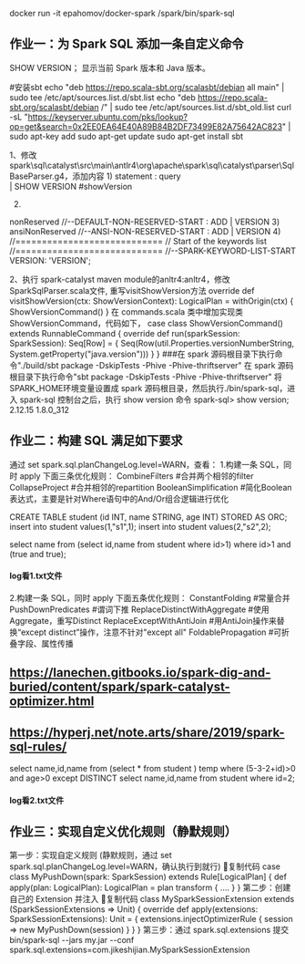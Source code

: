 docker run -it epahomov/docker-spark /spark/bin/spark-sql

## 作业一：为 Spark SQL 添加一条自定义命令
SHOW VERSION；
显示当前 Spark 版本和 Java 版本。

#安装sbt
echo "deb https://repo.scala-sbt.org/scalasbt/debian all main" | sudo tee /etc/apt/sources.list.d/sbt.list
echo "deb https://repo.scala-sbt.org/scalasbt/debian /" | sudo tee /etc/apt/sources.list.d/sbt_old.list
curl -sL "https://keyserver.ubuntu.com/pks/lookup?op=get&search=0x2EE0EA64E40A89B84B2DF73499E82A75642AC823" | sudo apt-key add
sudo apt-get update
sudo apt-get install sbt

1、修改spark\sql\catalyst\src\main\antlr4\org\apache\spark\sql\catalyst\parser\SqlBaseParser.g4，添加内容
1)
statement
    : query    
    | SHOW VERSION  #showVersion

2)
nonReserved
//--DEFAULT-NON-RESERVED-START
    : ADD
    | VERSION
3) 
ansiNonReserved
//--ANSI-NON-RESERVED-START
    : ADD
    | VERSION
4)
//============================
// Start of the keywords list
//============================
//--SPARK-KEYWORD-LIST-START
VERSION: 'VERSION';

2、执行 spark-catalyst maven module的anltr4:anltr4，修改SparkSqlParser.scala文件, 重写visitShowVersion方法
  override def visitShowVersion(ctx: ShowVersionContext): LogicalPlan = withOrigin(ctx) {
    ShowVersionCommand()
  }
在 commands.scala 类中增加实现类 ShowVersionCommand，代码如下，
case class ShowVersionCommand() extends RunnableCommand {
  override def run(sparkSession: SparkSession): Seq[Row] = {
    Seq(Row(util.Properties.versionNumberString, System.getProperty("java.version")))
  }
}
###在 spark 源码根目录下执行命令"./build/sbt package -DskipTests -Phive -Phive-thriftserver"
在 spark 源码根目录下执行命令"sbt package -DskipTests -Phive -Phive-thriftserver"
将SPARK_HOME环境变量设置成 spark 源码根目录，然后执行./bin/spark-sql，进入 spark-sql 控制台之后，执行 show version 命令
spark-sql> show version;
2.12.15 1.8.0_312



## 作业二：构建 SQL 满足如下要求
通过 set spark.sql.planChangeLog.level=WARN，查看：
1.构建一条 SQL，同时 apply 下面三条优化规则：
CombineFilters  #合并两个相邻的filter
CollapseProject #合并相邻的repartition
BooleanSimplification #简化Boolean表达式，主要是针对Where语句中的And/Or组合逻辑进行优化


CREATE TABLE student (id INT, name STRING, age INT) STORED AS ORC;
insert into student values(1,"s1",1);
insert into student values(2,"s2",2);

select name from (select id,name from student where id>1) where id>1 and (true and true);
#### log看1.txt文件


2.构建一条 SQL，同时 apply 下面五条优化规则：
ConstantFolding                 #常量合并
PushDownPredicates              #谓词下推
ReplaceDistinctWithAggregate  #使用Aggregate，重写Distinct
ReplaceExceptWithAntiJoin     #用AntiJoin操作来替换“except distinct”操作，注意不针对"except all"
FoldablePropagation             #可折叠字段、属性传播

## https://lanechen.gitbooks.io/spark-dig-and-buried/content/spark/spark-catalyst-optimizer.html
## https://hyperj.net/note.arts/share/2019/spark-sql-rules/ 
select name,id,name from (select * from student ) temp where (5-3-2+id)>0 and age>0  except DISTINCT select name,id,name from student where id=2;
#### log看2.txt文件



## 作业三：实现自定义优化规则（静默规则）
第一步：实现自定义规则 (静默规则，通过 set spark.sql.planChangeLog.level=WARN，确认执行到就行)
复制代码
case class MyPushDown(spark: SparkSession) extends Rule[LogicalPlan] {
 def apply(plan: LogicalPlan): LogicalPlan = plan transform { .... }
}
第二步：创建自己的 Extension 并注入
复制代码
class MySparkSessionExtension extends (SparkSessionExtensions => Unit) {
 override def apply(extensions: SparkSessionExtensions): Unit = { 
  extensions.injectOptimizerRule { session =>
   new MyPushDown(session) 
  }
 } 
}
第三步：通过 spark.sql.extensions 提交
bin/spark-sql --jars my.jar --conf spark.sql.extensions=com.jikeshijian.MySparkSessionExtension



